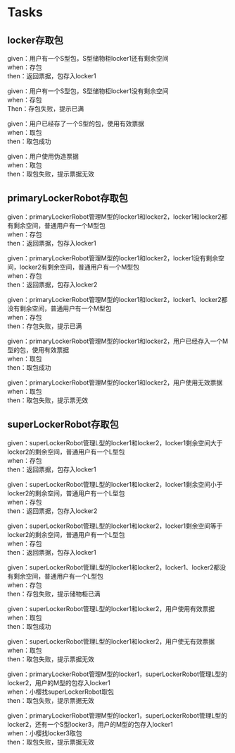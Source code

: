 # Tasks

## locker存取包

given：用户有一个S型包，S型储物柜locker1还有剩余空间  
when：存包  
then：返回票据，包存入locker1  

given：用户有一个S型包，S型储物柜locker1没有剩余空间  
when：存包  
Then：存包失败，提示已满    

given：用户已经存了一个S型的包，使用有效票据  
when：取包  
then：取包成功  

given：用户使用伪造票据  
when：取包  
then：取包失败，提示票据无效  

## primaryLockerRobot存取包

given：primaryLockerRobot管理M型的locker1和locker2，locker1和locker2都有剩余空间，普通用户有一个M型包  
when：存包  
then：返回票据，包存入locker1  

given：primaryLockerRobot管理M型的locker1和locker2，locker1没有剩余空间，locker2有剩余空间，普通用户有一个M型包  
when：存包  
then：返回票据，包存入locker2  

given：primaryLockerRobot管理M型的locker1和locker2，locker1、locker2都没有剩余空间，普通用户有一个M型包  
when：存包  
then：存包失败，提示已满  

given：primaryLockerRobot管理M型的locker1和locker2，用户已经存入一个M型的包，使用有效票据  
when：取包  
then：取包成功  

given：primaryLockerRobot管理M型的locker1和locker2，用户使用无效票据  
when：取包  
then：取包失败，提示票无效  

## superLockerRobot存取包
given：superLockerRobot管理L型的locker1和locker2，locker1剩余空间大于locker2的剩余空间，普通用户有一个L型包  
when：存包  
then：返回票据，包存入locker1  

given：superLockerRobot管理L型的locker1和locker2，locker1剩余空间小于locker2的剩余空间，普通用户有一个L型包  
when：存包  
then：返回票据，包存入locker2  

given：superLockerRobot管理L型的locker1和locker2，locker1剩余空间等于locker2的剩余空间，普通用户有一个L型包  
when：存包  
then：返回票据，包存入locker1  

given：superLockerRobot管理L型的locker1和locker2，locker1、locker2都没有剩余空间，普通用户有一个L型包  
when：存包  
then：存包失败，提示储物柜已满  

given：superLockerRobot管理L型的locker1和locker2，用户使用有效票据  
when：取包  
then：取包成功  

given：superLockerRobot管理L型的locker1和locker2，用户使无有效票据  
when：取包  
then：取包失败，提示票据无效  

given：primaryLockerRobot管理M型的locker1，superLockerRobot管理L型的locker2，用户的M型的包存入locker1  
when：小樱找superLockerRobot取包  
then：取包失败，提示票据无效  

given：primaryLockerRobot管理M型的locker1，superLockerRobot管理L型的locker2，还有一个S型locker3，用户的M型的包存入locker1  
when：小樱找locker3取包  
then：取包失败，提示票据无效  
